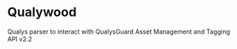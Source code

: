 Qualywood
=========

Qualys parser to interact with QualysGuard Asset Management and Tagging API v2.2

